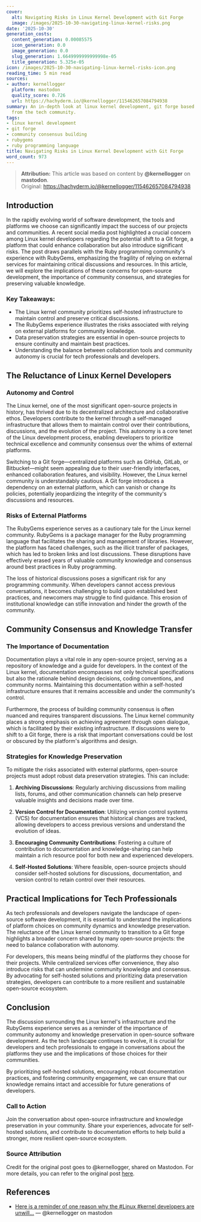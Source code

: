 ```yaml
---
cover:
  alt: Navigating Risks in Linux Kernel Development with Git Forge
  image: /images/2025-10-30-navigating-linux-kernel-risks.png
date: '2025-10-30'
generation_costs:
  content_generation: 0.00085575
  icon_generation: 0.0
  image_generation: 0.0
  slug_generation: 1.6649999999999998e-05
  title_generation: 5.325e-05
icon: /images/2025-10-30-navigating-linux-kernel-risks-icon.png
reading_time: 5 min read
sources:
- author: kernellogger
  platform: mastodon
  quality_score: 0.726
  url: https://hachyderm.io/@kernellogger/115462657084794938
summary: An in-depth look at linux kernel development, git forge based on insights
  from the tech community.
tags:
- linux kernel development
- git forge
- community consensus building
- rubygems
- ruby programming language
title: Navigating Risks in Linux Kernel Development with Git Forge
word_count: 973
---
```


> **Attribution:** This article was based on content by **@kernellogger** on **mastodon**.  
> Original: https://hachyderm.io/@kernellogger/115462657084794938

## Introduction

In the rapidly evolving world of software development, the tools and platforms we choose can significantly impact the success of our projects and communities. A recent social media post highlighted a crucial concern among Linux kernel developers regarding the potential shift to a Git forge, a platform that could enhance collaboration but also introduce significant risks. The post draws parallels with the Ruby programming community's experience with RubyGems, emphasizing the fragility of relying on external services for maintaining critical discussions and resources. In this article, we will explore the implications of these concerns for open-source development, the importance of community consensus, and strategies for preserving valuable knowledge.

### Key Takeaways:
- The Linux kernel community prioritizes self-hosted infrastructure to maintain control and preserve critical discussions.
- The RubyGems experience illustrates the risks associated with relying on external platforms for community knowledge.
- Data preservation strategies are essential in open-source projects to ensure continuity and maintain best practices.
- Understanding the balance between collaboration tools and community autonomy is crucial for tech professionals and developers.

## The Reluctance of Linux Kernel Developers

### Autonomy and Control

The Linux kernel, one of the most significant open-source projects in history, has thrived due to its decentralized architecture and collaborative ethos. Developers contribute to the kernel through a self-managed infrastructure that allows them to maintain control over their contributions, discussions, and the evolution of the project. This autonomy is a core tenet of the Linux development process, enabling developers to prioritize technical excellence and community consensus over the whims of external platforms.

Switching to a Git forge—centralized platforms such as GitHub, GitLab, or Bitbucket—might seem appealing due to their user-friendly interfaces, enhanced collaboration features, and visibility. However, the Linux kernel community is understandably cautious. A Git forge introduces a dependency on an external platform, which can vanish or change its policies, potentially jeopardizing the integrity of the community's discussions and resources. 

### Risks of External Platforms

The RubyGems experience serves as a cautionary tale for the Linux kernel community. RubyGems is a package manager for the Ruby programming language that facilitates the sharing and management of libraries. However, the platform has faced challenges, such as the illicit transfer of packages, which has led to broken links and lost discussions. These disruptions have effectively erased years of valuable community knowledge and consensus around best practices in Ruby programming.

The loss of historical discussions poses a significant risk for any programming community. When developers cannot access previous conversations, it becomes challenging to build upon established best practices, and newcomers may struggle to find guidance. This erosion of institutional knowledge can stifle innovation and hinder the growth of the community.

## Community Consensus and Knowledge Transfer

### The Importance of Documentation

Documentation plays a vital role in any open-source project, serving as a repository of knowledge and a guide for developers. In the context of the Linux kernel, documentation encompasses not only technical specifications but also the rationale behind design decisions, coding conventions, and community norms. Maintaining this documentation within a self-hosted infrastructure ensures that it remains accessible and under the community's control.

Furthermore, the process of building community consensus is often nuanced and requires transparent discussions. The Linux kernel community places a strong emphasis on achieving agreement through open dialogue, which is facilitated by their existing infrastructure. If discussions were to shift to a Git forge, there is a risk that important conversations could be lost or obscured by the platform's algorithms and design.

### Strategies for Knowledge Preservation

To mitigate the risks associated with external platforms, open-source projects must adopt robust data preservation strategies. This can include:

1. **Archiving Discussions**: Regularly archiving discussions from mailing lists, forums, and other communication channels can help preserve valuable insights and decisions made over time.

2. **Version Control for Documentation**: Utilizing version control systems (VCS) for documentation ensures that historical changes are tracked, allowing developers to access previous versions and understand the evolution of ideas.

3. **Encouraging Community Contributions**: Fostering a culture of contribution to documentation and knowledge-sharing can help maintain a rich resource pool for both new and experienced developers.

4. **Self-Hosted Solutions**: Where feasible, open-source projects should consider self-hosted solutions for discussions, documentation, and version control to retain control over their resources.

## Practical Implications for Tech Professionals

As tech professionals and developers navigate the landscape of open-source software development, it is essential to understand the implications of platform choices on community dynamics and knowledge preservation. The reluctance of the Linux kernel community to transition to a Git forge highlights a broader concern shared by many open-source projects: the need to balance collaboration with autonomy.

For developers, this means being mindful of the platforms they choose for their projects. While centralized services offer convenience, they also introduce risks that can undermine community knowledge and consensus. By advocating for self-hosted solutions and prioritizing data preservation strategies, developers can contribute to a more resilient and sustainable open-source ecosystem.

## Conclusion

The discussion surrounding the Linux kernel's infrastructure and the RubyGems experience serves as a reminder of the importance of community autonomy and knowledge preservation in open-source software development. As the tech landscape continues to evolve, it is crucial for developers and tech professionals to engage in conversations about the platforms they use and the implications of those choices for their communities.

By prioritizing self-hosted solutions, encouraging robust documentation practices, and fostering community engagement, we can ensure that our knowledge remains intact and accessible for future generations of developers.

### Call to Action

Join the conversation about open-source infrastructure and knowledge preservation in your community. Share your experiences, advocate for self-hosted solutions, and contribute to documentation efforts to help build a stronger, more resilient open-source ecosystem.

### Source Attribution

Credit for the original post goes to @kernellogger, shared on Mastodon. For more details, you can refer to the original post [here](https://hachyderm.io/@kernellogger/115462657084794938).

## References

- [Here is a reminder of one reason why the #Linux #kernel developers are unwill...](https://hachyderm.io/@kernellogger/115462657084794938) — @kernellogger on mastodon